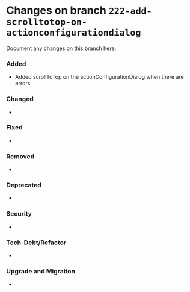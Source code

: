 # Changes on branch `222-add-scrolltotop-on-actionconfigurationdialog`
Document any changes on this branch here.
### Added
- Added scrollToTop on the actionConfigurationDialog when there are errors 

### Changed
- 

### Fixed
- 

### Removed
- 

### Deprecated
- 

### Security
- 

### Tech-Debt/Refactor
- 

### Upgrade and Migration
- 
